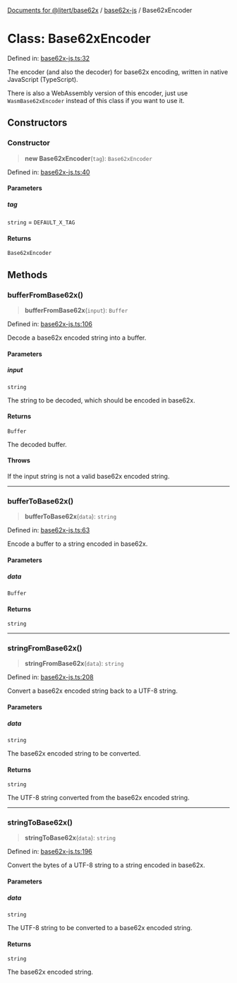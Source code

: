 [Documents for @litert/base62x](../../index.md) / [base62x-js](../index.md) / Base62xEncoder

# Class: Base62xEncoder

Defined in: [base62x-js.ts:32](https://github.com/litert/base62x.js/blob/master/src/lib/base62x-js.ts#L32)

The encoder (and also the decoder) for base62x encoding,
written in native JavaScript (TypeScript).

There is also a WebAssembly version of this encoder,
just use `WasmBase62xEncoder` instead of this class
if you want to use it.

## Constructors

### Constructor

> **new Base62xEncoder**(`tag`): `Base62xEncoder`

Defined in: [base62x-js.ts:40](https://github.com/litert/base62x.js/blob/master/src/lib/base62x-js.ts#L40)

#### Parameters

##### tag

`string` = `DEFAULT_X_TAG`

#### Returns

`Base62xEncoder`

## Methods

### bufferFromBase62x()

> **bufferFromBase62x**(`input`): `Buffer`

Defined in: [base62x-js.ts:106](https://github.com/litert/base62x.js/blob/master/src/lib/base62x-js.ts#L106)

Decode a base62x encoded string into a buffer.

#### Parameters

##### input

`string`

The string to be decoded, which should be encoded in base62x.

#### Returns

`Buffer`

The decoded buffer.

#### Throws

If the input string is not a valid base62x encoded string.

***

### bufferToBase62x()

> **bufferToBase62x**(`data`): `string`

Defined in: [base62x-js.ts:63](https://github.com/litert/base62x.js/blob/master/src/lib/base62x-js.ts#L63)

Encode a buffer to a string encoded in base62x.

#### Parameters

##### data

`Buffer`

#### Returns

`string`

***

### stringFromBase62x()

> **stringFromBase62x**(`data`): `string`

Defined in: [base62x-js.ts:208](https://github.com/litert/base62x.js/blob/master/src/lib/base62x-js.ts#L208)

Convert a base62x encoded string back to a UTF-8 string.

#### Parameters

##### data

`string`

The base62x encoded string to be converted.

#### Returns

`string`

The UTF-8 string converted from the base62x encoded string.

***

### stringToBase62x()

> **stringToBase62x**(`data`): `string`

Defined in: [base62x-js.ts:196](https://github.com/litert/base62x.js/blob/master/src/lib/base62x-js.ts#L196)

Convert the bytes of a UTF-8 string to a string encoded in base62x.

#### Parameters

##### data

`string`

The UTF-8 string to be converted to a base62x encoded string.

#### Returns

`string`

The base62x encoded string.
